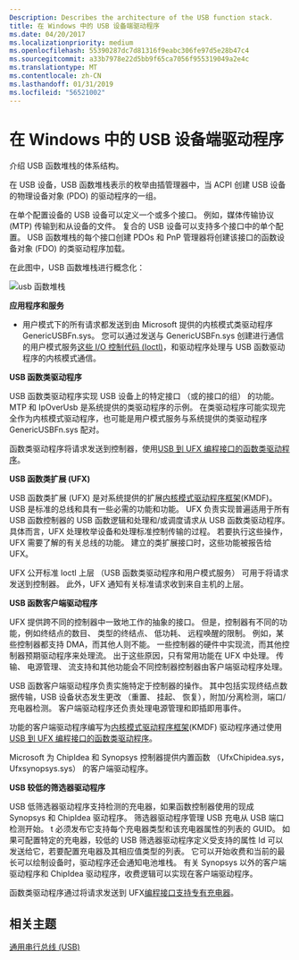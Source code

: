 ```yaml
---
Description: Describes the architecture of the USB function stack.
title: 在 Windows 中的 USB 设备端驱动程序
ms.date: 04/20/2017
ms.localizationpriority: medium
ms.openlocfilehash: 55390287dc7d81316f9eabc306fe97d5e28b47c4
ms.sourcegitcommit: a33b7978e22d5bb9f65ca7056f955319049a2e4c
ms.translationtype: MT
ms.contentlocale: zh-CN
ms.lasthandoff: 01/31/2019
ms.locfileid: "56521002"
---
```

# <a name="usb-device-side-drivers-in-windows"></a>在 Windows 中的 USB 设备端驱动程序


介绍 USB 函数堆栈的体系结构。




在 USB 设备，USB 函数堆栈表示的枚举由插管理器中，当 ACPI 创建 USB 设备的物理设备对象 (PDO) 的驱动程序的一组。

在单个配置设备的 USB 设备可以定义一个或多个接口。 例如，媒体传输协议 (MTP) 传输到和从设备的文件。 复合的 USB 设备可以支持多个接口中的单个配置。 USB 函数堆栈的每个接口创建 PDOs 和 PnP 管理器将创建该接口的函数设备对象 (FDO) 的类驱动程序加载。

在此图中，USB 函数堆栈进行概念化：

![usb 函数堆栈](images/usb-fn.png)

**应用程序和服务**

-   用户模式下的所有请求都发送到由 Microsoft 提供的内核模式类驱动程序 GenericUSBFn.sys。 您可以通过发送与 GenericUSBFn.sys 创建进行通信的用户模式服务[这些 I/O 控制代码 (Ioctl)](https://msdn.microsoft.com/library/windows/hardware/mt188014)，和驱动程序处理与 USB 函数驱动程序的内核模式通信。

**USB 函数类驱动程序**

USB 函数类驱动程序实现 USB 设备上的特定接口 （或的接口的组） 的功能。 MTP 和 IpOverUsb 是系统提供的类驱动程序的示例。 在类驱动程序可能实现完全作为内核模式驱动程序，也可能是用户模式服务与系统提供的类驱动程序 GenericUSBFn.sys 配对。

函数类驱动程序将请求发送到控制器，使用[USB 到 UFX 编程接口的函数类驱动程序](https://msdn.microsoft.com/library/windows/hardware/mt188008)。

**USB 函数类扩展 (UFX)**

USB 函数类扩展 (UFX) 是对系统提供的扩展[内核模式驱动程序框架](https://msdn.microsoft.com/library/windows/hardware/ff551869)(KMDF)。 USB 是标准的总线和具有一些必需的功能和功能。 UFX 负责实现普遍适用于所有 USB 函数控制器的 USB 函数逻辑和处理和/或调度请求从 USB 函数类驱动程序。 具体而言，UFX 处理枚举设备和处理标准控制传输的过程。 若要执行这些操作，UFX 需要了解的有关总线的功能。 建立的类扩展接口时，这些功能被报告给 UFX。

UFX 公开标准 Ioctl 上层 （USB 函数类驱动程序和用户模式服务） 可用于将请求发送到控制器。 此外，UFX 通知有关标准请求收到来自主机的上层。

**USB 函数客户端驱动程序**

UFX 提供跨不同的控制器中一致地工作的抽象的接口。 但是，控制器有不同的功能，例如终结点的数目、 类型的终结点、 低功耗、 远程唤醒的限制。 例如，某些控制器都支持 DMA，而其他人则不能。 一些控制器的硬件中实现流，而其他控制器预期驱动程序来处理流。 出于这些原因，只有常用功能在 UFX 中处理。 传输、 电源管理、 流支持和其他功能会不同控制器控制器由客户端驱动程序处理。

USB 函数客户端驱动程序负责实施特定于控制器的操作。 其中包括实现终结点数据传输，USB 设备状态发生更改 （重置、 挂起、 恢复），附加/分离检测，端口/充电器检测。 客户端驱动程序还负责处理电源管理和即插即用事件。

功能的客户端驱动程序编写为[内核模式驱动程序框架](https://msdn.microsoft.com/library/windows/hardware/ff551869)(KMDF) 驱动程序通过使用[USB 到 UFX 编程接口的函数类驱动程序](https://msdn.microsoft.com/library/windows/hardware/mt188008)。

Microsoft 为 ChipIdea 和 Synopsys 控制器提供内置函数 （UfxChipidea.sys，Ufxsynopsys.sys） 的客户端驱动程序。

**USB 较低的筛选器驱动程序**

USB 低筛选器驱动程序支持检测的充电器，如果函数控制器使用的现成 Synopsys 和 ChipIdea 驱动程序。 筛选器驱动程序管理 USB 充电从 USB 端口检测开始。 t 必须发布它支持每个充电器类型和该充电器属性的列表的 GUID。 如果可配置特定的充电器，较低的 USB 筛选器驱动程序定义受支持的属性 Id 可以发送给它，若要配置充电器及其相应值类型的列表。 它可以开始收费和当前的最长可以绘制设备时，驱动程序还会通知电池堆栈。 有关 Synopsys 以外的客户端驱动程序和 ChipIdea 驱动程序，收费逻辑可以实现在客户端驱动程序。

函数类驱动程序通过将请求发送到 UFX[编程接口支持专有充电器](https://msdn.microsoft.com/library/windows/hardware/mt188012)。

## <a name="related-topics"></a>相关主题
[通用串行总线 (USB)](https://msdn.microsoft.com/library/windows/hardware/ff538930)  



